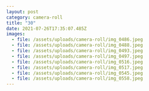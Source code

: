 ```yaml
---
layout: post
category: camera-roll
title: "30"
date: 2021-07-26T17:35:07.485Z
images:
  - file: /assets/uploads/camera-roll/img_0486.jpeg
  - file: /assets/uploads/camera-roll/img_0488.jpeg
  - file: /assets/uploads/camera-roll/img_0493.jpeg
  - file: /assets/uploads/camera-roll/img_0497.jpeg
  - file: /assets/uploads/camera-roll/img_0516.jpeg
  - file: /assets/uploads/camera-roll/img_0517.jpeg
  - file: /assets/uploads/camera-roll/img_0545.jpeg
  - file: /assets/uploads/camera-roll/img_0558.jpeg
---
```

